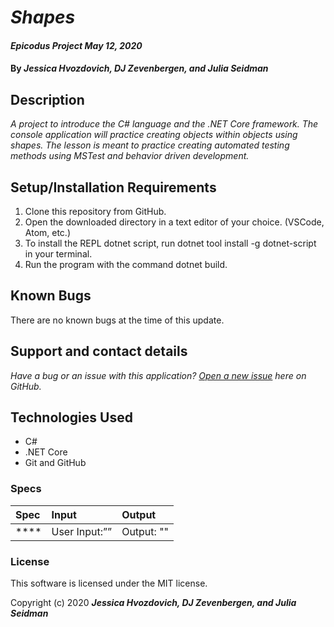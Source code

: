 # _Shapes_

#### _Epicodus Project May 12, 2020_

#### By _**Jessica Hvozdovich, DJ Zevenbergen, and Julia Seidman**_

## Description

_A project to introduce the C# language and the .NET Core framework. The console application will practice creating objects within objects using shapes. The lesson is meant to practice creating automated testing methods using MSTest and behavior driven development._

## Setup/Installation Requirements

1. Clone this repository from GitHub.
2. Open the downloaded directory in a text editor of your choice.
  (VSCode, Atom, etc.)
3. To install the REPL dotnet script, run dotnet tool install -g dotnet-script in your terminal.
4. Run the program with the command dotnet build.

## Known Bugs

There are no known bugs at the time of this update.

## Support and contact details

_Have a bug or an issue with this application? [Open a new issue](https://github.com/djzevenbergen/shapes) here on GitHub._

## Technologies Used

* C#
* .NET Core
* Git and GitHub

### Specs
| Spec | Input | Output |
| :------------- | :------------- | :------------- |
| **** | User Input:”” | Output: "" |

### License

This software is licensed under the MIT license.

Copyright (c) 2020 **_Jessica Hvozdovich, DJ Zevenbergen, and Julia Seidman_**